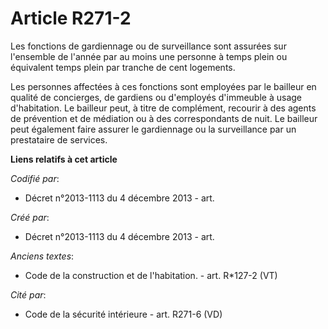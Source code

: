 # Article R271-2

Les fonctions de gardiennage ou de surveillance sont assurées sur l'ensemble de l'année par au moins une personne à temps
plein ou équivalent temps plein par tranche de cent logements.

Les personnes affectées à ces fonctions sont employées par le bailleur en qualité de concierges, de gardiens ou d'employés
d'immeuble à usage d'habitation. Le bailleur peut, à titre de complément, recourir à des agents de prévention et de médiation
ou à des correspondants de nuit. Le bailleur peut également faire assurer le gardiennage ou la surveillance par un
prestataire de services.

**Liens relatifs à cet article**

_Codifié par_:

  - Décret n°2013-1113 du 4 décembre 2013 - art.

_Créé par_:

  - Décret n°2013-1113 du 4 décembre 2013 - art.

_Anciens textes_:

  - Code de la construction et de l'habitation. - art. R*127-2 (VT)

_Cité par_:

  - Code de la sécurité intérieure - art. R271-6 (VD)
